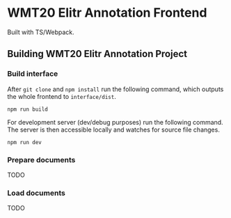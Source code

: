 # WMT20 Elitr Annotation Frontend

Built with TS/Webpack.

## Building WMT20 Elitr Annotation Project

### Build interface

After `git clone` and `npm install` run the following command, which outputs the whole frontend to `interface/dist`.

```
npm run build
```

For development server (dev/debug purposes) run the following command. The server is then accessible locally and watches for source file changes.

```
npm run dev
```

### Prepare documents

TODO

### Load documents

TODO

